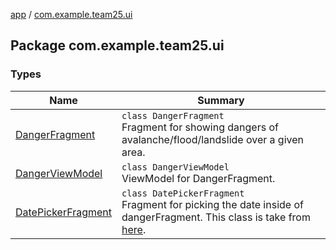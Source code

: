 [app](../index.md) / [com.example.team25.ui](./index.md)

## Package com.example.team25.ui

### Types

| Name | Summary |
|---|---|
| [DangerFragment](-danger-fragment/index.md) | `class DangerFragment`<br>Fragment for showing dangers of avalanche/flood/landslide over a given area. |
| [DangerViewModel](-danger-view-model/index.md) | `class DangerViewModel`<br>ViewModel for DangerFragment. |
| [DatePickerFragment](-date-picker-fragment/index.md) | `class DatePickerFragment`<br>Fragment for picking the date inside of dangerFragment. This class is take from [here](https://developer.android.com/guide/topics/ui/controls/pickers). |
